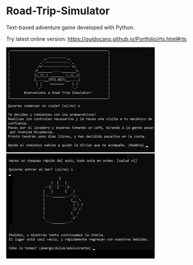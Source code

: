 # Road-Trip-Simulator

Text-based adventure game developed with Python.

Try latest online version: https://guidocano.github.io/Portfolio/rts.html#rts

<img src="https://github.com/guidocano/Road-Trip-Simulator/blob/main/rts1.jpg" width="400" > <img src="https://github.com/guidocano/Road-Trip-Simulator/blob/main/rts2.jpg" width="400" >
